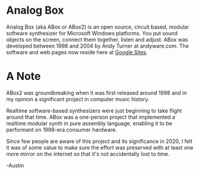 # Analog Box

Analog Box (aka ABox or ABox2) is an open source, circuit based, modular software synthesizer for Microsoft Windows platforms. You put sound objects on the screen, connect them together, listen and adjust. ABox was developed between 1998 and 2004 by Andy Turner at andyware.com. The software and web pages now reside here at [Google Sites](https://sites.google.com/site/analogbox2/).

# A Note

ABox2 was groundbreaking when it was first released around 1998 and in my opinion a significant project in computer music history.

Realtime software-based synthesizers were just beginning to take flight around that time. ABox was a one-person project that implemented a realtime modular synth in pure assembly language, enabling it to be performant on 1998-era consumer hardware. 

Since few people are aware of this project and its significance in 2020, I felt it was of some value to make sure the effort was preserved with at least one more mirror on the internet so that it's not accidentally lost to time.

-Austin
